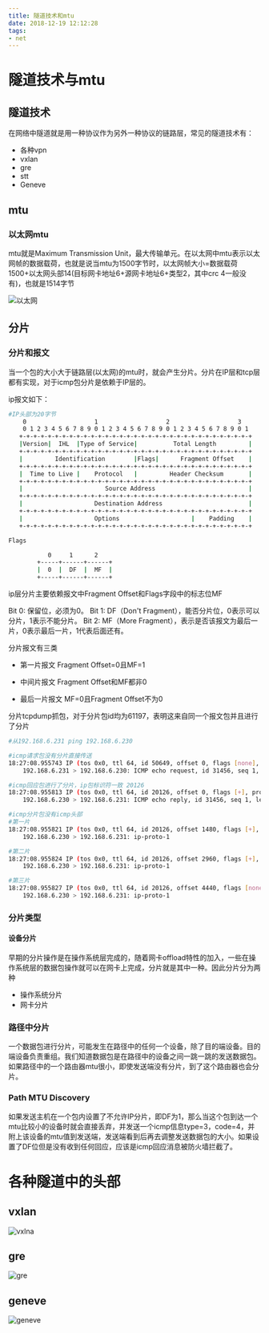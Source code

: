 ```yaml
---
title: 隧道技术和mtu
date: 2018-12-19 12:12:28
tags:
- net
---
```


# 隧道技术与mtu

## 隧道技术

在网络中隧道就是用一种协议作为另外一种协议的链路层，常见的隧道技术有：

- 各种vpn
- vxlan
- gre
- stt
- Geneve

<!--more-->

## mtu

### 以太网mtu

mtu就是Maximum Transmission Unit，最大传输单元。在以太网中mtu表示以太网帧的数据载荷，也就是说当mtu为1500字节时，以太网帧大小=数据载荷1500+以太网头部14(目标网卡地址6+源网卡地址6+类型2，其中crc 4一般没有)，也就是1514字节

![以太网](https://qiniu.li-rui.top/以太网.png)

## 分片

### 分片和报文

当一个包的大小大于链路层(以太网)的mtu时，就会产生分片。分片在IP层和tcp层都有实现，对于icmp包分片是依赖于IP层的。

ip报文如下：

```bash
#IP头部为20字节
    0                   1                   2                   3
    0 1 2 3 4 5 6 7 8 9 0 1 2 3 4 5 6 7 8 9 0 1 2 3 4 5 6 7 8 9 0 1
   +-+-+-+-+-+-+-+-+-+-+-+-+-+-+-+-+-+-+-+-+-+-+-+-+-+-+-+-+-+-+-+-+
   |Version|  IHL  |Type of Service|          Total Length         |
   +-+-+-+-+-+-+-+-+-+-+-+-+-+-+-+-+-+-+-+-+-+-+-+-+-+-+-+-+-+-+-+-+
   |         Identification        |Flags|      Fragment Offset    |
   +-+-+-+-+-+-+-+-+-+-+-+-+-+-+-+-+-+-+-+-+-+-+-+-+-+-+-+-+-+-+-+-+
   |  Time to Live |    Protocol   |         Header Checksum       |
   +-+-+-+-+-+-+-+-+-+-+-+-+-+-+-+-+-+-+-+-+-+-+-+-+-+-+-+-+-+-+-+-+
   |                       Source Address                          |
   +-+-+-+-+-+-+-+-+-+-+-+-+-+-+-+-+-+-+-+-+-+-+-+-+-+-+-+-+-+-+-+-+
   |                    Destination Address                        |
   +-+-+-+-+-+-+-+-+-+-+-+-+-+-+-+-+-+-+-+-+-+-+-+-+-+-+-+-+-+-+-+-+
   |                    Options                    |    Padding    |
   +-+-+-+-+-+-+-+-+-+-+-+-+-+-+-+-+-+-+-+-+-+-+-+-+-+-+-+-+-+-+-+-+

Flags

           0     1      2
        +-----+------+------+
        |  0  |  DF  |  MF  |
        +-----+------+------+

```

ip层分片主要依赖报文中Fragment Offset和Flags字段中的标志位MF

Bit 0: 保留位，必须为0。
Bit 1: DF（Don't Fragment），能否分片位，0表示可以分片，1表示不能分片。
Bit 2: MF（More Fragment），表示是否该报文为最后一片，0表示最后一片，1代表后面还有。

分片报文有三类

- 第一片报文 Fragment Offset=0且MF=1

- 中间片报文 Fragment Offset和MF都非0

- 最后一片报文 MF=0且Fragment Offset不为0

分片tcpdump抓包，对于分片包id均为61197，表明这来自同一个报文包并且进行了分片

```bash
#从192.168.6.231 ping 192.168.6.230

#icmp请求包没有分片直接传送
18:27:08.955743 IP (tos 0x0, ttl 64, id 50649, offset 0, flags [none], proto ICMP (1), length 5828)
    192.168.6.231 > 192.168.6.230: ICMP echo request, id 31456, seq 1, length 5808

#icmp回应包进行了分片，ip包标识符一致 20126
18:27:08.955813 IP (tos 0x0, ttl 64, id 20126, offset 0, flags [+], proto ICMP (1), length 1500)
    192.168.6.230 > 192.168.6.231: ICMP echo reply, id 31456, seq 1, length 1480

#icmp分片包没有icmp头部
#第一片
18:27:08.955821 IP (tos 0x0, ttl 64, id 20126, offset 1480, flags [+], proto ICMP (1), length 1500)
    192.168.6.230 > 192.168.6.231: ip-proto-1

#第二片
18:27:08.955824 IP (tos 0x0, ttl 64, id 20126, offset 2960, flags [+], proto ICMP (1), length 1500)
    192.168.6.230 > 192.168.6.231: ip-proto-1

#第三片
18:27:08.955827 IP (tos 0x0, ttl 64, id 20126, offset 4440, flags [none], proto ICMP (1), length 1388)
    192.168.6.230 > 192.168.6.231: ip-proto-1

```

### 分片类型

#### 设备分片

早期的分片操作是在操作系统层完成的，随着网卡offload特性的加入，一些在操作系统层的数据包操作就可以在网卡上完成，分片就是其中一种。因此分片分为两种

- 操作系统分片
- 网卡分片

### 路径中分片

一个数据包进行分片，可能发生在路径中的任何一个设备，除了目的端设备。目的端设备负责重组。我们知道数据包是在路径中的设备之间一跳一跳的发送数据包。如果路径中的一个路由器mtu很小，即使发送端没有分片，到了这个路由器也会分片。

### Path MTU Discovery

如果发送主机在一个包内设置了不允许IP分片，即DF为1，那么当这个包到达一个mtu比较小的设备时就会直接丢弃，并发送一个icmp信息type=3，code=4，并附上该设备的mtu值到发送端，发送端看到后再去调整发送数据包的大小。如果设置了DF位但是没有收到任何回应，应该是icmp回应消息被防火墙拦截了。

# 各种隧道中的头部

## vxlan

![vxlna](https://qiniu.li-rui.top/vxlna.png)

## gre

![gre](https://qiniu.li-rui.top/gre.png)

## geneve

![geneve](https://qiniu.li-rui.top/geneve.png)



